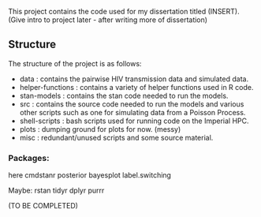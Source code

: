 This project contains the code used for my dissertation titled (INSERT).
(Give intro to project later - after writing more of dissertation)

## Structure

The structure of the project is as follows:

- data : contains the pairwise HIV transmission data and simulated data.
- helper-functions : contains a variety of helper functions used in R code.
- stan-models : contains the stan code needed to run the models.
- src : contains the source code needed to run the models and various other 
scripts such as one for simulating data from a Poisson Process.
- shell-scripts : bash scripts used for running code on the Imperial HPC.
- plots : dumping ground for plots for now. (messy)
- misc : redundant/unused scripts and some source material.

### Packages:

here
cmdstanr
posterior
bayesplot
label.switching

Maybe:
rstan
tidyr
dplyr
purrr

(TO BE COMPLETED)
